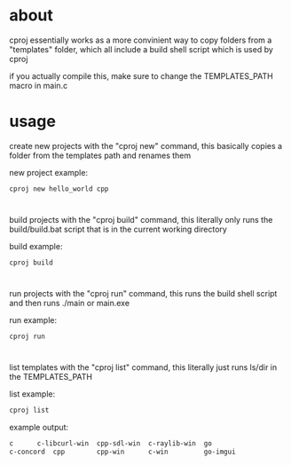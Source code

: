 # about
cproj essentially works as a more convinient way to copy folders from a "templates" folder, which all include a build shell script which is used by cproj

if you actually compile this, make sure to change the TEMPLATES_PATH macro in main.c

# usage

create new projects with the "cproj new" command, this basically copies a folder from the templates path and renames them

new project example:

```sh
cproj new hello_world cpp 
```

#

build projects with the "cproj build" command, this literally only runs the build/build.bat script that is in the current working directory

build example:
```sh
cproj build
```

#

run projects with the "cproj run" command, this runs the build shell script and then runs ./main or main.exe

run example:
```sh
cproj run
```

#

list templates with the "cproj list" command, this literally just runs ls/dir in the TEMPLATES_PATH

list example:
```sh
cproj list
```

example output:
```sh
c	   c-libcurl-win  cpp-sdl-win  c-raylib-win  go
c-concord  cpp		  cpp-win      c-win	     go-imgui
```
